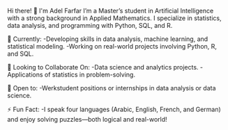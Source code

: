 Hi there! 👋 I'm Adel Farfar
I’m a Master’s student in Artificial Intelligence with a strong background in Applied Mathematics. I specialize in statistics, data analysis, and programming with Python, SQL, and R.

🔭 Currently:
  -Developing skills in data analysis, machine learning, and statistical modeling.
  -Working on real-world projects involving Python, R, and SQL.


👯 Looking to Collaborate On:
  -Data science and analytics projects.
  -Applications of statistics in problem-solving.


🤔 Open to:
  -Werkstudent positions or internships in data analysis or data science.

  
⚡ Fun Fact:
  -I speak four languages (Arabic, English, French, and German) and enjoy solving puzzles—both logical and real-world!
